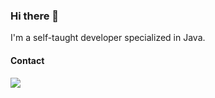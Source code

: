 
### Hi there 👋
I'm a self-taught developer specialized in Java.
#### Contact
[![](https://img.shields.io/badge/Contact-8B89CC?style=for-the-badge&logo=protonmail&logoColor=white)](grzegorz.holuj@proton.me)
